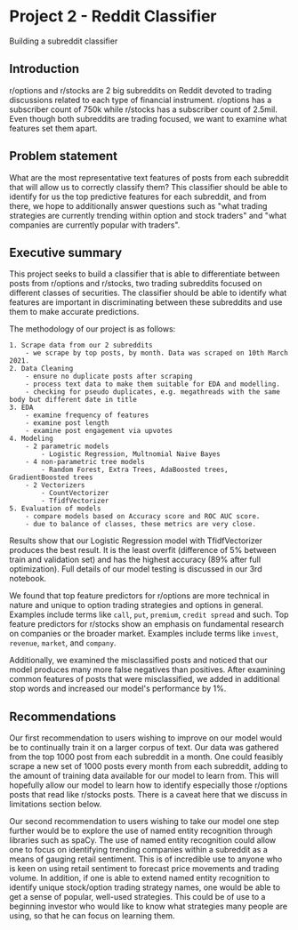 # Project 2 - Reddit Classifier
Building a subreddit classifier
## Introduction
r/options and r/stocks are 2 big subreddits on Reddit devoted to trading discussions related to each type of financial instrument. r/options has a subscriber count of 750k while r/stocks has a subscriber count of 2.5mil. Even though both subreddits are trading focused, we want to examine what features set them apart.

## Problem statement
What are the most representative text features of posts from each subreddit that will allow us to correctly classify them?  This classifier should be able to identify for us the top predictive features for each subreddit, and from there, we hope to additionally answer questions such as "what trading strategies are currently trending within option and stock traders" and "what companies are currently popular with traders".

## Executive summary
This project seeks to build a classifier that is able to differentiate between posts from r/options and r/stocks, two trading subreddits focused on different classes of securities. The classifier should be able to identify what features are important in discriminating between these subreddits and use them to make accurate predictions.

The methodology of our project is as follows:

    1. Scrape data from our 2 subreddits
        - we scrape by top posts, by month. Data was scraped on 10th March 2021.
    2. Data Cleaning
        - ensure no duplicate posts after scraping
        - process text data to make them suitable for EDA and modelling.
        - checking for pseudo duplicates, e.g. megathreads with the same body but different date in title
    3. EDA
        - examine frequency of features
        - examine post length
        - examine post engagement via upvotes
    4. Modeling
        - 2 parametric models
            - Logistic Regression, Multnomial Naive Bayes
        - 4 non-parametric tree models
            - Random Forest, Extra Trees, AdaBoosted trees, GradientBoosted trees
        - 2 Vectorizers
            - CountVectorizer
            - TfidfVectorizer
    5. Evaluation of models
        - compare models based on Accuracy score and ROC AUC score.
        - due to balance of classes, these metrics are very close.

Results show that our Logistic Regression model with TfidfVectorizer produces the best result. It is the least overfit (difference of 5% between train and validation set) and has the highest accuracy (89% after full optimization). Full details of our model testing is discussed in our 3rd notebook.

We found that top feature predictors for r/options are more technical in nature and unique to option trading strategies and options in general. Examples include terms like `call`, `put`, `premium`, `credit spread` and such. Top feature predictors for r/stocks show an emphasis on fundamental research on companies or the broader market. Examples include terms like `invest`, `revenue`, `market`, and `company`.

Additionally, we examined the misclassified posts and noticed that our model produces many more false negatives than positives. After examining common features of posts that were misclassified, we added in additional stop words and increased our model's performance by 1%.

## Recommendations
Our first recommendation to users wishing to improve on our model would be to continually train it on a larger corpus of text. Our data was gathered from the top 1000 post from each subreddit in a month. One could feasibly scrape a new set of 1000 posts every month from each subreddit, adding to the amount of training data available for our model to learn from. This will hopefully allow our model to learn how to identify especially those r/options posts that read like r/stocks posts. There is a caveat here that we discuss in limitations section below.

Our second recommendation to users wishing to take our model one step further would be to explore the use of named entity recognition through libraries such as spaCy. The use of named entity recognition could allow one to focus on identifying trending companies within a subreddit as a means of gauging retail sentiment. This is of incredible use to anyone who is keen on using retail sentiment to forecast price movements and trading volume. In addition, if one is able to extend named entity recognition to identify unique stock/option trading strategy names, one would be able to get a sense of popular, well-used strategies. This could be of use to a beginning investor who would like to know what strategies many people are using, so that he can focus on learning them. 
